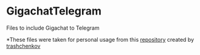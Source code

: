 # GigachatTelegram
Files to include Gigachat to Telegram

*These files were taken for personal usage from this [repository](https://github.com/trashchenkov/gigachat_tutorials/tree/main) created by [trashchenkov](https://github.com/trashchenkov)
